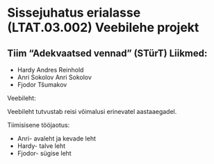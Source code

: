 # Sissejuhatus erialasse (LTAT.03.002) Veebilehe projekt

## Tiim “Adekvaatsed vennad” (STürT) Liikmed:

- Hardy Andres Reinhold
- Anri Sokolov Anri Sokolov
- Fjodor Tšumakov


Veebileht:

Veebileht tutvustab reisi võimalusi erinevatel aastaaegadel.

Tiimisisene tööjaotus:

- Anri- avaleht ja kevade leht
- Hardy- talve leht
- Fjodor- sügise leht
